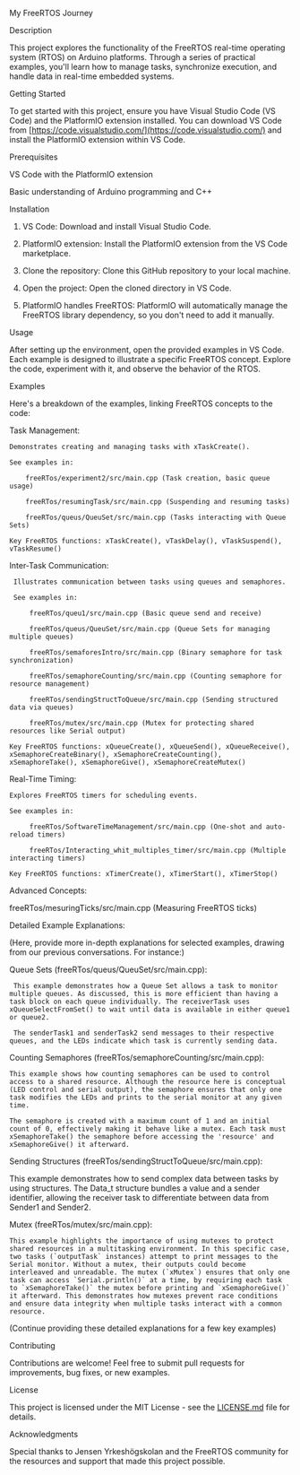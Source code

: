 My FreeRTOS Journey

Description

This project explores the functionality of the FreeRTOS real-time operating system (RTOS) on Arduino platforms. Through a series of practical examples, you'll learn how to manage tasks, synchronize execution, and handle data in real-time embedded systems.

Getting Started

To get started with this project, ensure you have Visual Studio Code (VS Code) and the PlatformIO extension installed. You can download VS Code from [https://code.visualstudio.com/](https://code.visualstudio.com/) and install the PlatformIO extension within VS Code.

Prerequisites

VS Code with the PlatformIO extension

Basic understanding of Arduino programming and C++

Installation

1. VS Code: Download and install Visual Studio Code.

2. PlatformIO extension: Install the PlatformIO extension from the VS Code marketplace.

3. Clone the repository: Clone this GitHub repository to your local machine.

4. Open the project: Open the cloned directory in VS Code.

5. PlatformIO handles FreeRTOS: PlatformIO will automatically manage the FreeRTOS library dependency, so you don't need to add it manually.

Usage

After setting up the environment, open the provided examples in VS Code. Each example is designed to illustrate a specific FreeRTOS concept. Explore the code, experiment with it, and observe the behavior of the RTOS.

Examples

Here's a breakdown of the examples, linking FreeRTOS concepts to the code:

Task Management:

    Demonstrates creating and managing tasks with xTaskCreate().

    See examples in:

        freeRTos/experiment2/src/main.cpp (Task creation, basic queue usage)

        freeRTos/resumingTask/src/main.cpp (Suspending and resuming tasks)

        freeRTos/queus/QueuSet/src/main.cpp (Tasks interacting with Queue Sets)

    Key FreeRTOS functions: xTaskCreate(), vTaskDelay(), vTaskSuspend(), vTaskResume()

Inter-Task Communication:

     Illustrates communication between tasks using queues and semaphores.

     See examples in:

         freeRTos/queu1/src/main.cpp (Basic queue send and receive)

         freeRTos/queus/QueuSet/src/main.cpp (Queue Sets for managing multiple queues)

         freeRTos/semaforesIntro/src/main.cpp (Binary semaphore for task synchronization)

         freeRTos/semaphoreCounting/src/main.cpp (Counting semaphore for resource management)

         freeRTos/sendingStructToQueue/src/main.cpp (Sending structured data via queues)

         freeRTos/mutex/src/main.cpp (Mutex for protecting shared resources like Serial output)

    Key FreeRTOS functions: xQueueCreate(), xQueueSend(), xQueueReceive(), xSemaphoreCreateBinary(), xSemaphoreCreateCounting(), xSemaphoreTake(), xSemaphoreGive(), xSemaphoreCreateMutex()

Real-Time Timing:

    Explores FreeRTOS timers for scheduling events.

    See examples in:

         freeRTos/SoftwareTimeManagement/src/main.cpp (One-shot and auto-reload timers)

         freeRTos/Interacting_whit_multiples_timer/src/main.cpp (Multiple interacting timers)

    Key FreeRTOS functions: xTimerCreate(), xTimerStart(), xTimerStop()

Advanced Concepts:

 freeRTos/mesuringTicks/src/main.cpp (Measuring FreeRTOS ticks)

Detailed Example Explanations:

(Here, provide more in-depth explanations for selected examples, drawing from our previous conversations. For instance:)

Queue Sets (freeRTos/queus/QueuSet/src/main.cpp):

     This example demonstrates how a Queue Set allows a task to monitor multiple queues. As discussed, this is more efficient than having a task block on each queue individually. The receiverTask uses xQueueSelectFromSet() to wait until data is available in either queue1 or queue2.

     The senderTask1 and senderTask2 send messages to their respective queues, and the LEDs indicate which task is currently sending data.

Counting Semaphores (freeRTos/semaphoreCounting/src/main.cpp):

    This example shows how counting semaphores can be used to control access to a shared resource. Although the resource here is conceptual (LED control and serial output), the semaphore ensures that only one task modifies the LEDs and prints to the serial monitor at any given time.

    The semaphore is created with a maximum count of 1 and an initial count of 0, effectively making it behave like a mutex. Each task must xSemaphoreTake() the semaphore before accessing the 'resource' and xSemaphoreGive() it afterward.

Sending Structures (freeRTos/sendingStructToQueue/src/main.cpp):

 This example demonstrates how to send complex data between tasks by using structures. The Data_t structure bundles a value and a sender identifier, allowing the receiver task to differentiate between data from Sender1 and Sender2.

Mutex (freeRTos/mutex/src/main.cpp):

    This example highlights the importance of using mutexes to protect shared resources in a multitasking environment. In this specific case, two tasks (`outputTask` instances) attempt to print messages to the Serial monitor. Without a mutex, their outputs could become interleaved and unreadable. The mutex (`xMutex`) ensures that only one task can access `Serial.println()` at a time, by requiring each task to `xSemaphoreTake()` the mutex before printing and `xSemaphoreGive()` it afterward. This demonstrates how mutexes prevent race conditions and ensure data integrity when multiple tasks interact with a common resource.

(Continue providing these detailed explanations for a few key examples)

Contributing

Contributions are welcome! Feel free to submit pull requests for improvements, bug fixes, or new examples.

License

This project is licensed under the MIT License - see the [LICENSE.md](LICENSE.md) file for details.

Acknowledgments

Special thanks to Jensen Yrkeshögskolan and the FreeRTOS community for the resources and support that made this project possible.
